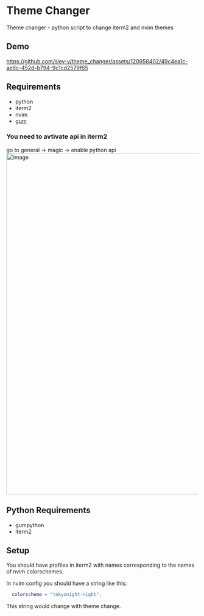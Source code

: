 # Theme Changer
Theme changer - python script to change iterm2 and nvim themes

## Demo
https://github.com/slev-v/theme_changer/assets/120958402/49c4ea1c-ae6c-452d-b794-9c1cd2579f65

## Requirements
- python
- iterm2
- nvim
- [gum](https://github.com/charmbracelet/gum)

### You need to avtivate api in iterm2
go to general -> magic -> enable python api
<img width="897" alt="image" src="https://github.com/slev-v/theme_changer/assets/120958402/cad32fdb-197d-4e65-8a31-dc9c96f7c56a">


## Python Requirements
- gumpython 
- iterm2

## Setup
You should have profiles in iterm2 with names corresponding to the names of nvim colorschemes.

In nvim config you should have a string like this:
```lua
  colorscheme = "tokyonight-night",
```
This string would change with theme change.
